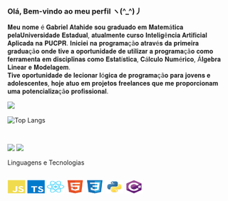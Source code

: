 ### Olá, Bem-vindo ao meu perfil ヽ(^_^)丿

𝐌𝐞𝐮 𝐧𝐨𝐦𝐞 é 𝐆𝐚𝐛𝐫𝐢𝐞𝐥 𝐀𝐭𝐚𝐡𝐢𝐝𝐞 𝐬𝐨𝐮 𝐠𝐫𝐚𝐝𝐮𝐚𝐝𝐨 𝐞𝐦 𝐌𝐚𝐭𝐞𝐦á𝐭𝐢𝐜𝐚 𝐩𝐞𝐥𝐚𝐔𝐧𝐢𝐯𝐞𝐫𝐬𝐢𝐝𝐚𝐝𝐞 𝐄𝐬𝐭𝐚𝐝𝐮𝐚𝐥,
𝐚𝐭𝐮𝐚𝐥𝐦𝐞𝐧𝐭𝐞 𝐜𝐮𝐫𝐬𝐨 𝐈𝐧𝐭𝐞𝐥𝐢𝐠ê𝐧𝐜𝐢𝐚 𝐀𝐫𝐭𝐢𝐟𝐢𝐜𝐢𝐚𝐥 𝐀𝐩𝐥𝐢𝐜𝐚𝐝𝐚 𝐧𝐚 𝐏𝐔𝐂𝐏𝐑. 𝐈𝐧𝐢𝐜𝐢𝐞𝐢 𝐧𝐚 𝐩𝐫𝐨𝐠𝐫𝐚𝐦𝐚çã𝐨 
𝐚𝐭𝐫𝐚𝐯é𝐬 𝐝𝐚 𝐩𝐫𝐢𝐦𝐞𝐢𝐫𝐚 𝐠𝐫𝐚𝐝𝐮𝐚çã𝐨 𝐨𝐧𝐝𝐞 𝐭𝐢𝐯𝐞 𝐚 𝐨𝐩𝐨𝐫𝐭𝐮𝐧𝐢𝐝𝐚𝐝𝐞 𝐝𝐞 𝐮𝐭𝐢𝐥𝐢𝐳𝐚𝐫 𝐚 𝐩𝐫𝐨𝐠𝐫𝐚𝐦𝐚çã𝐨 
𝐜𝐨𝐦𝐨 𝐟𝐞𝐫𝐫𝐚𝐦𝐞𝐧𝐭𝐚 𝐞𝐦 𝐝𝐢𝐬𝐜𝐢𝐩𝐥𝐢𝐧𝐚𝐬 𝐜𝐨𝐦𝐨 𝐄𝐬𝐭𝐚𝐭í𝐬𝐭𝐢𝐜𝐚, 𝐂á𝐥𝐜𝐮𝐥𝐨 𝐍𝐮𝐦é𝐫𝐢𝐜𝐨, Á𝐥𝐠𝐞𝐛𝐫𝐚 𝐋𝐢𝐧𝐞𝐚𝐫 𝐞 𝐌𝐨𝐝𝐞𝐥𝐚𝐠𝐞𝐦.  
  𝐓𝐢𝐯𝐞 𝐨𝐩𝐨𝐫𝐭𝐮𝐧𝐢𝐝𝐚𝐝𝐞 𝐝𝐞 𝐥𝐞𝐜𝐢𝐨𝐧𝐚𝐫 𝐥ó𝐠𝐢𝐜𝐚 𝐝𝐞 𝐩𝐫𝐨𝐠𝐫𝐚𝐦𝐚çã𝐨 𝐩𝐚𝐫𝐚 𝐣𝐨𝐯𝐞𝐧𝐬 𝐞 𝐚𝐝𝐨𝐥𝐞𝐬𝐜𝐞𝐧𝐭𝐞𝐬, 𝐡𝐨𝐣𝐞 𝐚𝐭𝐮𝐨 𝐞𝐦 
𝐩𝐫𝐨𝐣𝐞𝐭𝐨𝐬 𝐟𝐫𝐞𝐞𝐥𝐚𝐧𝐜𝐞𝐬 𝐪𝐮𝐞 𝐦𝐞 𝐩𝐫𝐨𝐩𝐨𝐫𝐜𝐢𝐨𝐧𝐚𝐦 𝐮𝐦𝐚 𝐩𝐨𝐭𝐞𝐧𝐜𝐢𝐚𝐥𝐢𝐳𝐚çã𝐨 𝐩𝐫𝐨𝐟𝐢𝐬𝐬𝐢𝐨𝐧𝐚𝐥.


<img src="https://github-readme-stats.vercel.app/api?username=GabrielAtahide&show_icons=true&theme=dark&include_all_commits=true">

![Top Langs](https://github-readme-stats.vercel.app/api/top-langs/?username=GabrielAtahide&theme=dark&size_weight=0.5&count_weight=0.5)

<br>

[![](https://img.shields.io/badge/Gmail-D14836?style=for-the-badge&logo=gmail&logoColor=white)](https://mail.google.com/mail/u/0/#inbox?compose=VpCqJQvTnSBGGXZKfGXsNCNwlscFSCclsbghWZvmHrfHsXBxKqtdRdlfdjKJnDFrqCvqsCl)
<a href="https://www.linkedin.com/in/gabriel-atahide-84080b283" target="_blank"><img src="https://img.shields.io/badge/-LinkedIn-%230077B5?style=for-the-badge&logo=linkedin&logoColor=white" target="_blank"></a>    


Linguagens e Tecnologias  


<div style="display: inline_block"><br>
  <img align="center" alt="Rafa-Js" height="30" width="40" src="https://raw.githubusercontent.com/devicons/devicon/master/icons/javascript/javascript-plain.svg">
  <img align="center" alt="Rafa-Ts" height="30" width="40" src="https://raw.githubusercontent.com/devicons/devicon/master/icons/typescript/typescript-plain.svg">
  <img align="center" alt="Rafa-React" height="30" width="40" src="https://raw.githubusercontent.com/devicons/devicon/master/icons/react/react-original.svg">
  <img align="center" alt="Rafa-HTML" height="30" width="40" src="https://raw.githubusercontent.com/devicons/devicon/master/icons/html5/html5-original.svg">
  <img align="center" alt="Rafa-CSS" height="30" width="40" src="https://raw.githubusercontent.com/devicons/devicon/master/icons/css3/css3-original.svg">
  <img align="center" alt="Rafa-Python" height="30" width="40" src="https://raw.githubusercontent.com/devicons/devicon/master/icons/python/python-original.svg">
  <img align="center" alt="Rafa-Csharp" height="30" width="40" src="https://raw.githubusercontent.com/devicons/devicon/master/icons/csharp/csharp-original.svg">
</div>
  

